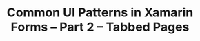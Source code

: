 ---
title: Common UI Patterns in Xamarin Forms – Part 2 – Tabbed Pages
tags:
- Xamarin Forms
link: https://kymphillpotts.com/common-ui-patterns-in-xamarin-forms-part-2-tabbed-pages/
---